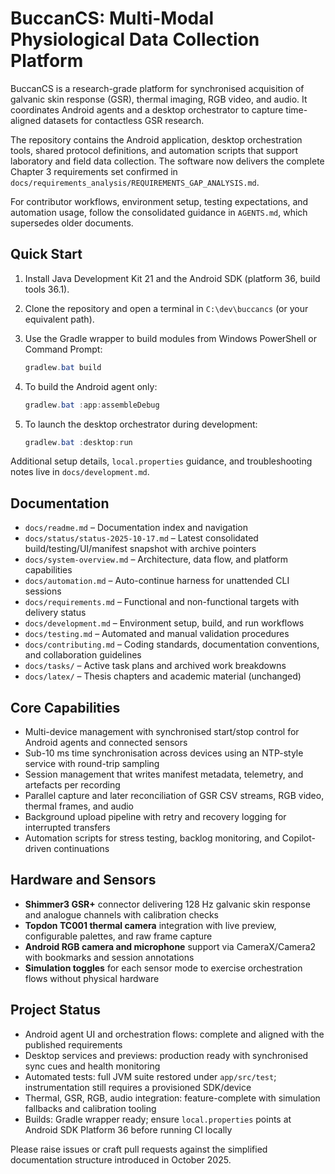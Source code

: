 # BuccanCS: Multi-Modal Physiological Data Collection Platform

BuccanCS is a research-grade platform for synchronised acquisition of galvanic skin response (GSR),
thermal imaging,
RGB video, and audio. It coordinates Android agents and a desktop orchestrator to capture
time-aligned datasets for
contactless GSR research.

The repository contains the Android application, desktop orchestration tools, shared protocol
definitions, and
automation scripts that support laboratory and field data collection. The software now delivers the
complete Chapter 3
requirements set confirmed in `docs/requirements_analysis/REQUIREMENTS_GAP_ANALYSIS.md`.

For contributor workflows, environment setup, testing expectations, and automation usage, follow the
consolidated
guidance in `AGENTS.md`, which supersedes older documents.

## Quick Start

1. Install Java Development Kit 21 and the Android SDK (platform 36, build tools 36.1).
2. Clone the repository and open a terminal in `C:\dev\buccancs` (or your equivalent path).
3. Use the Gradle wrapper to build modules from Windows PowerShell or Command Prompt:

   ```powershell
   gradlew.bat build
   ```

4. To build the Android agent only:

   ```powershell
   gradlew.bat :app:assembleDebug
   ```

5. To launch the desktop orchestrator during development:

   ```powershell
   gradlew.bat :desktop:run
   ```

Additional setup details, `local.properties` guidance, and troubleshooting notes live in
`docs/development.md`.

## Documentation

- `docs/readme.md` – Documentation index and navigation
- `docs/status/status-2025-10-17.md` – Latest consolidated build/testing/UI/manifest snapshot with
  archive pointers
- `docs/system-overview.md` – Architecture, data flow, and platform capabilities
- `docs/automation.md` – Auto-continue harness for unattended CLI sessions
- `docs/requirements.md` – Functional and non-functional targets with delivery status
- `docs/development.md` – Environment setup, build, and run workflows
- `docs/testing.md` – Automated and manual validation procedures
- `docs/contributing.md` – Coding standards, documentation conventions, and collaboration guidelines
- `docs/tasks/` – Active task plans and archived work breakdowns
- `docs/latex/` – Thesis chapters and academic material (unchanged)

## Core Capabilities

- Multi-device management with synchronised start/stop control for Android agents and connected
  sensors
- Sub-10 ms time synchronisation across devices using an NTP-style service with round-trip sampling
- Session management that writes manifest metadata, telemetry, and artefacts per recording
- Parallel capture and later reconciliation of GSR CSV streams, RGB video, thermal frames, and audio
- Background upload pipeline with retry and recovery logging for interrupted transfers
- Automation scripts for stress testing, backlog monitoring, and Copilot-driven continuations

## Hardware and Sensors

- **Shimmer3 GSR+** connector delivering 128 Hz galvanic skin response and analogue channels with
  calibration checks
- **Topdon TC001 thermal camera** integration with live preview, configurable palettes, and raw
  frame capture
- **Android RGB camera and microphone** support via CameraX/Camera2 with bookmarks and session
  annotations
- **Simulation toggles** for each sensor mode to exercise orchestration flows without physical
  hardware

## Project Status

- Android agent UI and orchestration flows: complete and aligned with the published requirements
- Desktop services and previews: production ready with synchronised sync cues and health monitoring
- Automated tests: full JVM suite restored under `app/src/test`; instrumentation still requires a
  provisioned SDK/device
- Thermal, GSR, RGB, audio integration: feature-complete with simulation fallbacks and calibration
  tooling
- Builds: Gradle wrapper ready; ensure `local.properties` points at Android SDK Platform 36 before
  running CI locally

Please raise issues or craft pull requests against the simplified documentation structure introduced
in October 2025.



